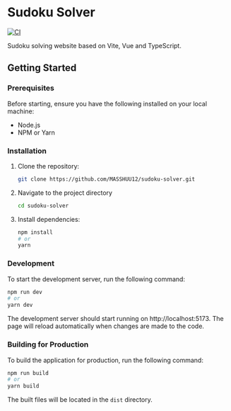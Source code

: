 # Sudoku Solver

[![CI](https://github.com/MASSHUU12/sudoku-solver/actions/workflows/deploy.yml/badge.svg?branch=master)](https://github.com/MASSHUU12/sudoku-solver/actions/workflows/deploy.yml)

Sudoku solving website based on Vite, Vue and TypeScript.

## Getting Started

### Prerequisites

Before starting, ensure you have the following installed on your local machine:

- Node.js
- NPM or Yarn

### Installation

1. Clone the repository:
   ```bash
   git clone https://github.com/MASSHUU12/sudoku-solver.git
   ```
2. Navigate to the project directory
   ```bash
   cd sudoku-solver
   ```
3. Install dependencies:

   ```bash
   npm install
   # or
   yarn
   ```

### Development

To start the development server, run the following command:

```bash
npm run dev
# or
yarn dev
```

The development server should start running on http://localhost:5173. The page will reload automatically when changes are made to the code.

### Building for Production

To build the application for production, run the following command:

```bash
npm run build
# or
yarn build
```

The built files will be located in the `dist` directory.
